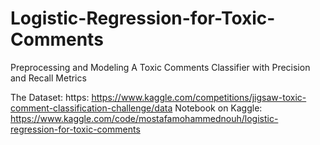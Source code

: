 # Logistic-Regression-for-Toxic-Comments
Preprocessing and Modeling A Toxic Comments Classifier with Precision and Recall Metrics

The Dataset: https: https://www.kaggle.com/competitions/jigsaw-toxic-comment-classification-challenge/data
Notebook on Kaggle: https://www.kaggle.com/code/mostafamohammednouh/logistic-regression-for-toxic-comments
